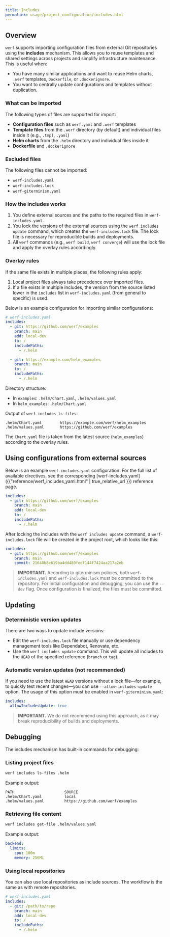 ```yaml
---
title: Includes
permalink: usage/project_configuration/includes.html
---
```


## Overview

`werf` supports importing configuration files from external Git repositories using the **includes** mechanism. This allows you to reuse templates and shared settings across projects and simplify infrastructure maintenance.  
This is useful when:
* You have many similar applications and want to reuse Helm charts, `.werf` templates, `Dockerfile`, or `.dockerignore`.
* You want to centrally update configurations and templates without duplication.

### What can be imported

The following types of files are supported for import:

* **Configuration files** such as `werf.yaml` and `.werf` templates  
* **Template files** from the `.werf` directory (by default) and individual files inside it (e.g., `.tmpl`, `.yaml`)
* **Helm charts** from the `.helm` directory and individual files inside it
* **Dockerfile** and `.dockerignore`

### Excluded files

The following files cannot be imported:

* `werf-includes.yaml`
* `werf-includes.lock`
* `werf-giterminism.yaml`

### How the includes works

1. You define external sources and the paths to the required files in `werf-includes.yaml`.
2. You lock the versions of the external sources using the `werf includes update` command, which creates the `werf-includes.lock` file. The lock file is necessary for reproducible builds and deployments.
3. All `werf` commands (e.g., `werf build`, `werf converge`) will use the lock file and apply the overlay rules accordingly.

### Overlay rules

If the same file exists in multiple places, the following rules apply:

1. Local project files always take precedence over imported files.
2. If a file exists in multiple includes, the version from the source listed lower in the `includes` list in `werf-includes.yaml` (from general to specific) is used.

Below is an example configuration for importing similar configurations:

```yaml
# werf-includes.yaml
includes:
  - git: https://github.com/werf/examples
    branch: main
    add: local-dev
    to: /
    includePaths:
      - /.helm

  - git: https://example.com/helm_examples
    branch: main
    to: /
    includePaths:
      - /.helm
```

Directory structure:

* In `examples`: `.helm/Chart.yaml`, `.helm/values.yaml`
* In `helm_examples`: `.helm/Chart.yaml`

Output of `werf includes ls-files`:

```
.helm/Chart.yaml        https://example.com/werf/helm_examples
.helm/values.yaml       https://github.com/werf/examples
```

The `Chart.yaml` file is taken from the latest source (`helm_examples`) according to the overlay rules.

## Using configurations from external sources

Below is an example `werf-includes.yaml` configuration.
For the full list of available directives, see the corresponding \[werf-includes.yaml]\({{"reference/werf\_includes\_yaml.html" | true\_relative\_url }}) reference page.

```yaml
includes:
  - git: https://github.com/werf/examples
    branch: main
    add: local-dev
    to: /
    includePaths:
      - /.helm
```

After locking the includes with the `werf includes update` command, a `werf-includes.lock` file will be created in the project root, which looks like this:

```yaml
includes:
  - git: https://github.com/werf/examples
    branch: main
    commit: 21640b8e619ba4dd480fedf144f7424aa217a2eb
```

> **IMPORTANT.** According to giterminism policies, both `werf-includes.yaml` and `werf-includes.lock` must be committed to the repository. For initial configuration and debugging, you can use the `--dev` flag. Once configuration is finalized, the files must be committed.

## Updating

### Deterministic version updates

There are two ways to update include versions:

* Edit the `werf-includes.lock` file manually or use dependency management tools like Dependabot, Renovate, etc.
* Use the `werf includes update` command. This will update all includes to the `HEAD` of the specified reference (`branch` or `tag`).

### Automatic version updates (not recommended)

If you need to use the latest `HEAD` versions without a lock file—for example, to quickly test recent changes—you can use `--allow-includes-update` option. The usage of this option must be enabled in `werf-giterminism.yaml`:

```yaml
includes:
  allowIncludesUpdate: true
```

> **IMPORTANT.** We do not recommend using this approach, as it may break reproducibility of builds and deployments.

## Debugging

The includes mechanism has built-in commands for debugging:

### Listing project files

```bash
werf includes ls-files .helm
```

Example output:

```
PATH                      SOURCE
.helm/Chart.yaml          local
.helm/values.yaml         https://github.com/werf/examples
```

### Retrieving file content

```bash
werf includes get-file .helm/values.yaml
```

Example output:

```yaml
backend:
  limits:
    cpu: 100m
    memory: 256Mi
```

### Using local repositories

You can also use local repositories as include sources.
The workflow is the same as with remote repositories.

```yaml
# werf-includes.yaml
includes:
  - git: /path/to/repo
    branch: main
    add: local-dev
    to: /
    includePaths:
      - /.helm
```
